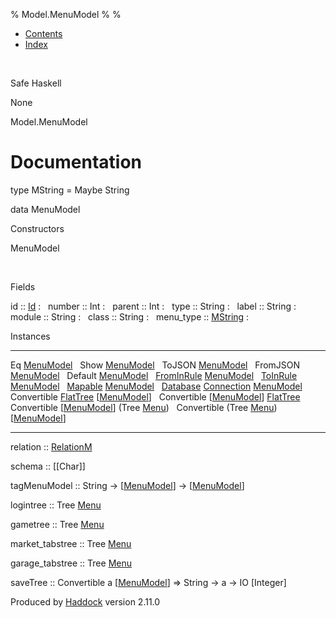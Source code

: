 % Model.MenuModel
% 
% 

-   [Contents](index.html)
-   [Index](doc-index.html)

 

Safe Haskell

None

Model.MenuModel

Documentation
=============

type MString = Maybe String

data MenuModel

Constructors

MenuModel

 

Fields

id :: [Id](Model-General.html#t:Id)
:    
number :: Int
:    
parent :: Int
:    
type :: String
:    
label :: String
:    
module :: String
:    
class :: String
:    
menu\_type :: [MString](Model-MenuModel.html#t:MString)
:    

Instances

  --------------------------------------------------------------------------------------------------------------------------------------------- ---
  Eq [MenuModel](Model-MenuModel.html#t:MenuModel)                                                                                               
  Show [MenuModel](Model-MenuModel.html#t:MenuModel)                                                                                             
  ToJSON [MenuModel](Model-MenuModel.html#t:MenuModel)                                                                                           
  FromJSON [MenuModel](Model-MenuModel.html#t:MenuModel)                                                                                         
  Default [MenuModel](Model-MenuModel.html#t:MenuModel)                                                                                          
  [FromInRule](Data-InRules.html#t:FromInRule) [MenuModel](Model-MenuModel.html#t:MenuModel)                                                     
  [ToInRule](Data-InRules.html#t:ToInRule) [MenuModel](Model-MenuModel.html#t:MenuModel)                                                         
  [Mapable](Model-General.html#t:Mapable) [MenuModel](Model-MenuModel.html#t:MenuModel)                                                          
  [Database](Model-General.html#t:Database) [Connection](Data-SqlTransaction.html#t:Connection) [MenuModel](Model-MenuModel.html#t:MenuModel)    
  Convertible [FlatTree](Data-MenuTree.html#t:FlatTree) [[MenuModel](Model-MenuModel.html#t:MenuModel)]                                          
  Convertible [[MenuModel](Model-MenuModel.html#t:MenuModel)] [FlatTree](Data-MenuTree.html#t:FlatTree)                                          
  Convertible [[MenuModel](Model-MenuModel.html#t:MenuModel)] (Tree [Menu](Data-MenuTree.html#t:Menu))                                           
  Convertible (Tree [Menu](Data-MenuTree.html#t:Menu)) [[MenuModel](Model-MenuModel.html#t:MenuModel)]                                           
  --------------------------------------------------------------------------------------------------------------------------------------------- ---

relation :: [RelationM](Data-Relation.html#t:RelationM)

schema :: [[Char]]

tagMenuModel :: String -\>
[[MenuModel](Model-MenuModel.html#t:MenuModel)] -\>
[[MenuModel](Model-MenuModel.html#t:MenuModel)]

logintree :: Tree [Menu](Data-MenuTree.html#t:Menu)

gametree :: Tree [Menu](Data-MenuTree.html#t:Menu)

market\_tabstree :: Tree [Menu](Data-MenuTree.html#t:Menu)

garage\_tabstree :: Tree [Menu](Data-MenuTree.html#t:Menu)

saveTree :: Convertible a
[[MenuModel](Model-MenuModel.html#t:MenuModel)] =\> String -\> a -\> IO
[Integer]

Produced by [Haddock](http://www.haskell.org/haddock/) version 2.11.0
